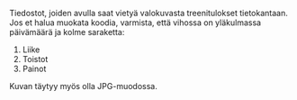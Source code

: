 Tiedostot, joiden avulla saat vietyä valokuvasta treenitulokset tietokantaan.
Jos et halua muokata koodia, varmista, että vihossa on yläkulmassa päivämäärä ja kolme saraketta:
1. Liike
2. Toistot
3. Painot

Kuvan täytyy myös olla JPG-muodossa.
